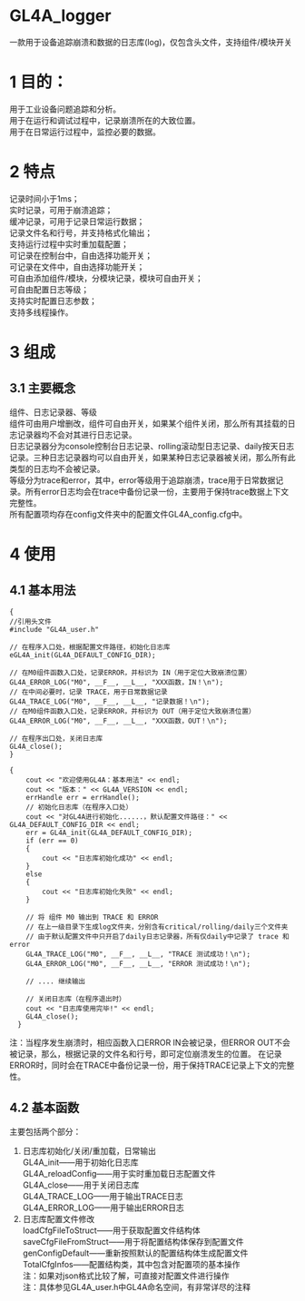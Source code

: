 # GL4A_logger
一款用于设备追踪崩溃和数据的日志库(log)，仅包含头文件，支持组件/模块开关
# 1 目的：
  用于工业设备问题追踪和分析。<br>
  用于在运行和调试过程中，记录崩溃所在的大致位置。<br>
  用于在日常运行过程中，监控必要的数据。<br>
# 2 特点
  记录时间小于1ms；<br>
  实时记录，可用于崩溃追踪；<br>
  缓冲记录，可用于记录日常运行数据；<br>
  记录文件名和行号，并支持格式化输出；<br>
  支持运行过程中实时重加载配置；<br>
  可记录在控制台中，自由选择功能开关；<br>
  可记录在文件中，自由选择功能开关；<br>
  可自由添加组件/模块，分模块记录，模块可自由开关；<br>
  可自由配置日志等级；<br>
  支持实时配置日志参数；<br>
  支持多线程操作。<br>
# 3 组成
## 3.1 主要概念
  组件、日志记录器、等级<br>
  组件可由用户增删改，组件可自由开关，如果某个组件关闭，那么所有其挂载的日志记录器均不会对其进行日志记录。<br>
  日志记录器分为console控制台日志记录、rolling滚动型日志记录、daily按天日志记录。三种日志记录器均可以自由开关，如果某种日志记录器被关闭，那么所有此类型的日志均不会被记录。<br>
  等级分为trace和error，其中，error等级用于追踪崩溃，trace用于日常数据记录。所有error日志均会在trace中备份记录一份，主要用于保持trace数据上下文完整性。<br>
  所有配置项均存在config文件夹中的配置文件GL4A_config.cfg中。<br>
# 4 使用

## 4.1 基本用法
~~~
{
//引用头文件
#include "GL4A_user.h"

// 在程序入口处，根据配置文件路径，初始化日志库
eGL4A_init(GL4A_DEFAULT_CONFIG_DIR);

// 在M0组件函数入口处，记录ERROR，并标识为 IN（用于定位大致崩溃位置）
GL4A_ERROR_LOG("M0", __F__, __L__, "XXX函数，IN！\n");
// 在中间必要时，记录 TRACE，用于日常数据记录
GL4A_TRACE_LOG("M0", __F__, __L__, "记录数据！\n");
// 在M0组件函数入口处，记录ERROR，并标识为 OUT（用于定位大致崩溃位置）
GL4A_ERROR_LOG("M0", __F__, __L__, "XXX函数，OUT！\n");

// 在程序出口处，关闭日志库
GL4A_close();
}
~~~
~~~
{
	cout << "欢迎使用GL4A：基本用法" << endl;
	cout << "版本：" << GL4A_VERSION << endl;
	errHandle err = errHandle();
	// 初始化日志库（在程序入口处）
	cout << "对GL4A进行初始化......，默认配置文件路径：" << GL4A_DEFAULT_CONFIG_DIR << endl;
	err = GL4A_init(GL4A_DEFAULT_CONFIG_DIR);
	if (err == 0)
	{
		cout << "日志库初始化成功" << endl;
	}
	else
	{
		cout << "日志库初始化失败" << endl;
	}

	// 将 组件 M0 输出到 TRACE 和 ERROR
	// 在上一级目录下生成log文件夹，分别含有critical/rolling/daily三个文件夹
	// 由于默认配置文件中只开启了daily日志记录器，所有仅daily中记录了 trace 和 error
	GL4A_TRACE_LOG("M0", __F__, __L__, "TRACE 测试成功！\n");
	GL4A_ERROR_LOG("M0", __F__, __L__, "ERROR 测试成功！\n");

	// .... 继续输出

	// 关闭日志库（在程序退出时）
	cout << "日志库使用完毕!" << endl;
	GL4A_close();
  }
~~~
注：当程序发生崩溃时，相应函数入口ERROR IN会被记录，但ERROR OUT不会被记录，那么，根据记录的文件名和行号，即可定位崩溃发生的位置。
在记录ERROR时，同时会在TRACE中备份记录一份，用于保持TRACE记录上下文的完整性。<br>
## 4.2 基本函数
  主要包括两个部分：
  1.	日志库初始化/关闭/重加载，日常输出<br>
  GL4A_init——用于初始化日志库<br>
  GL4A_reloadConfig——用于实时重加载日志配置文件<br>
  GL4A_close——用于关闭日志库<br>
  GL4A_TRACE_LOG——用于输出TRACE日志<br>
  GL4A_ERROR_LOG——用于输出ERROR日志<br>
  2.	日志库配置文件修改<br>
  loadCfgFileToStruct——用于获取配置文件结构体<br>
  saveCfgFileFromStruct——用于将配置结构体保存到配置文件<br>
  genConfigDefault——重新按照默认的配置结构体生成配置文件<br>
  TotalCfgInfos——配置结构类，其中包含对配置项的基本操作<br>
  注：如果对json格式比较了解，可直接对配置文件进行操作<br>
  注：具体参见GL4A_user.h中GL4A命名空间，有非常详尽的注释 <br>
